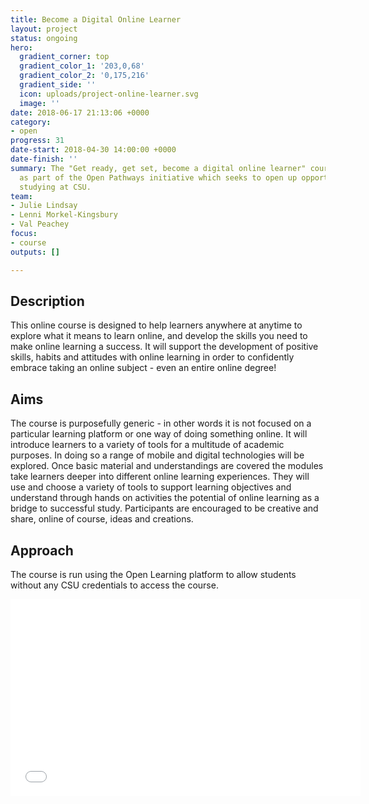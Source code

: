 ```yaml
---
title: Become a Digital Online Learner
layout: project
status: ongoing
hero:
  gradient_corner: top
  gradient_color_1: '203,0,68'
  gradient_color_2: '0,175,216'
  gradient_side: ''
  icon: uploads/project-online-learner.svg
  image: ''
date: 2018-06-17 21:13:06 +0000
category:
- open
progress: 31
date-start: 2018-04-30 14:00:00 +0000
date-finish: ''
summary: The "Get ready, get set, become a digital online learner" course was developed
  as part of the Open Pathways initiative which seeks to open up opportunities for
  studying at CSU.
team:
- Julie Lindsay
- Lenni Morkel-Kingsbury
- Val Peachey
focus:
- course
outputs: []

---
```

## Description

This online course is designed to help learners anywhere at anytime to explore what it means to learn online, and develop the skills you need to make online learning a success. It will support the development of positive skills, habits and attitudes with online learning in order to confidently embrace taking an online subject - even an entire online degree!

## Aims

The course is purposefully generic - in other words it is not focused on a particular learning platform or one way of doing something online. It will introduce learners to a variety of tools for a multitude of academic purposes. In doing so a range of mobile and digital technologies will be explored. Once basic material and understandings are covered the modules take learners deeper into different online learning experiences. They will use and choose a variety of tools to support learning objectives and understand through hands on activities the potential of online learning as a bridge to successful study. Participants are encouraged to be creative and share, online of course, ideas and creations.

## Approach

The course is run using the Open Learning platform to allow students without any CSU credentials to access the course.

<iframe width="560" height="315" src="[https://www.youtube.com/embed/P_1-KrbB6pg](https://www.youtube.com/embed/P_1-KrbB6pg "https://www.youtube.com/embed/P_1-KrbB6pg")" frameborder="0" allow="autoplay; encrypted-media" allowfullscreen></iframe>
